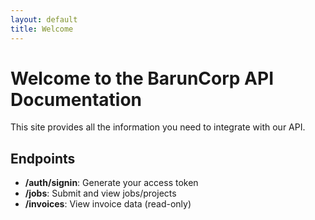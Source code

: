 ```yaml
---
layout: default
title: Welcome
---
```


# Welcome to the BarunCorp API Documentation

This site provides all the information you need to integrate with our API.

## Endpoints

- **/auth/signin**: Generate your access token
- **/jobs**: Submit and view jobs/projects
- **/invoices**: View invoice data (read-only)